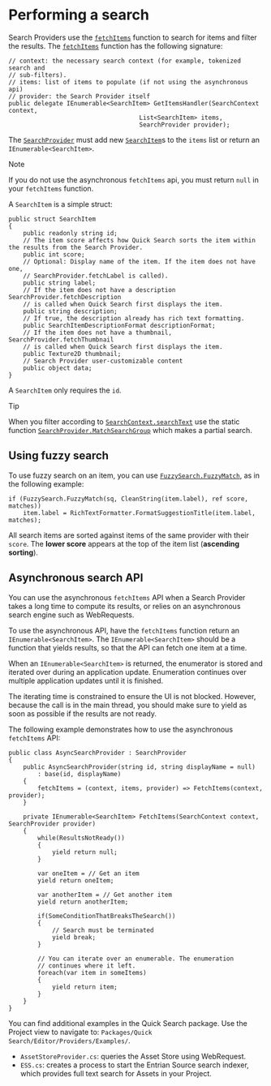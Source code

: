 # Performing a search

Search Providers use the [`fetchItems`](../api/Unity.QuickSearch.SearchProvider.html) function to search for items and filter the results. The [`fetchItems`](../api/Unity.QuickSearch.SearchProvider.html) function has the following signature:

```CSharp
// context: the necessary search context (for example, tokenized search and
// sub-filters).
// items: list of items to populate (if not using the asynchronous api)
// provider: the Search Provider itself
public delegate IEnumerable<SearchItem> GetItemsHandler(SearchContext context,
                                    List<SearchItem> items,
                                    SearchProvider provider);
```

The [`SearchProvider`](../api/Unity.QuickSearch.SearchProvider.html) must add new [`SearchItem`](../api/Unity.QuickSearch.SearchItem.html)s to the `items` list or return an `IEnumerable<SearchItem>`.

> [!NOTE]
> If you do not use the asynchronous `fetchItems` api, you must return `null` in your `fetchItems` function.

A `SearchItem` is a simple struct:

```CSharp
public struct SearchItem
{
    public readonly string id;
    // The item score affects how Quick Search sorts the item within the results from the Search Provider.
    public int score;
    // Optional: Display name of the item. If the item does not have one,
    // SearchProvider.fetchLabel is called).
    public string label;
    // If the item does not have a description SearchProvider.fetchDescription
    // is called when Quick Search first displays the item.
    public string description;
    // If true, the description already has rich text formatting.
    public SearchItemDescriptionFormat descriptionFormat;
    // If the item does not have a thumbnail, SearchProvider.fetchThumbnail
    // is called when Quick Search first displays the item.
    public Texture2D thumbnail;
    // Search Provider user-customizable content
    public object data;
}
```
A `SearchItem` only requires the `id`.

> [!TIP]
> When you filter according to [`SearchContext.searchText`](../api/Unity.QuickSearch.SearchContext.html#Unity_QuickSearch_SearchContext_searchText) use the static function [`SearchProvider.MatchSearchGroup`](/api/Unity.QuickSearch.SearchProvider.html#Unity_QuickSearch_SearchProvider_MatchSearchGroups_Unity_QuickSearch_SearchContext_System_String_System_Boolean_) which makes a partial search.

## Using fuzzy search

To use fuzzy search on an item, you can use [`FuzzySearch.FuzzyMatch`](../api/Unity.QuickSearch.FuzzySearch.html#methods), as in the following example:

```CSharp
if (FuzzySearch.FuzzyMatch(sq, CleanString(item.label), ref score, matches))
    item.label = RichTextFormatter.FormatSuggestionTitle(item.label, matches);
```

All search items are sorted against items of the same provider with their `score`. The **lower score** appears at the top of the item list (**ascending sorting**).

## Asynchronous search API

You can use the asynchronous `fetchItems` API when a Search Provider takes a long time to compute its results, or relies on an asynchronous search engine such as WebRequests.

To use the asynchronous API, have the `fetchItems` function return an `IEnumerable<SearchItem>`. The `IEnumerable<SearchItem>` should be a function that yields results, so that the API can fetch one item at a time.

When an `IEnumerable<SearchItem>` is returned, the enumerator is stored and iterated over during an application update. Enumeration continues over multiple application updates until it is finished.

The iterating time is constrained to ensure the UI is not blocked. However, because the call is in the main thread, you should make sure to yield as soon as possible if the results are not ready.

The following example demonstrates how to use the asynchronous `fetchItems` API:

```CSharp
public class AsyncSearchProvider : SearchProvider
{
    public AsyncSearchProvider(string id, string displayName = null)
        : base(id, displayName)
    {
        fetchItems = (context, items, provider) => FetchItems(context, provider);
    }

    private IEnumerable<SearchItem> FetchItems(SearchContext context, SearchProvider provider)
    {
        while(ResultsNotReady())
        {
            yield return null;
        }

        var oneItem = // Get an item
        yield return oneItem;

        var anotherItem = // Get another item
        yield return anotherItem;

        if(SomeConditionThatBreaksTheSearch())
        {
            // Search must be terminated
            yield break;
        }

        // You can iterate over an enumerable. The enumeration
        // continues where it left.
        foreach(var item in someItems)
        {
            yield return item;
        }
    }
}
```

You can find additional examples in the Quick Search package. Use the Project view to navigate to: `Packages/Quick Search/Editor/Providers/Examples/`.

- `AssetStoreProvider.cs`: queries the Asset Store using WebRequest.
- `ESS.cs`: creates a process to start the Entrian Source search indexer, which provides full text search for Assets in your Project.
